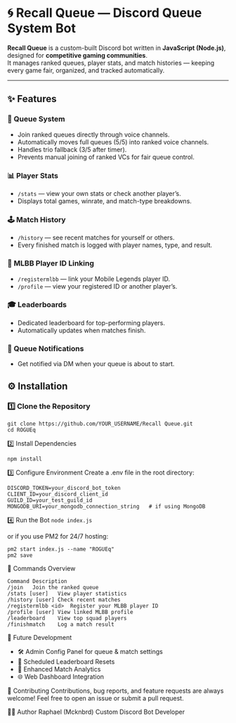 # 🌀 Recall Queue — Discord Queue System Bot

**Recall Queue** is a custom-built Discord bot written in **JavaScript (Node.js)**, designed for **competitive gaming communities**.  
It manages ranked queues, player stats, and match histories — keeping every game fair, organized, and tracked automatically.

---

## ✨ Features

### 🧩 Queue System
- Join ranked queues directly through voice channels.
- Automatically moves full queues (5/5) into ranked voice channels.
- Handles trio fallback (3/5 after timer).
- Prevents manual joining of ranked VCs for fair queue control.

### 📊 Player Stats
- `/stats` — view your own stats or check another player’s.
- Displays total games, winrate, and match-type breakdowns.

### 🕹️ Match History
- `/history` — see recent matches for yourself or others.
- Every finished match is logged with player names, type, and result.

### 🪪 MLBB Player ID Linking
- `/registermlbb` — link your Mobile Legends player ID.
- `/profile` — view your registered ID or another player’s.

### 🎓 Leaderboards
- Dedicated leaderboard for top-performing players.
- Automatically updates when matches finish.

### 📨 Queue Notifications
- Get notified via DM when your queue is about to start.

## ⚙️ Installation

### 1️⃣ Clone the Repository
```
git clone https://github.com/YOUR_USERNAME/Recall Queue.git
cd ROGUEq
```

2️⃣ Install Dependencies
```
npm install
```

3️⃣ Configure Environment
Create a .env file in the root directory:
```
DISCORD_TOKEN=your_discord_bot_token
CLIENT_ID=your_discord_client_id
GUILD_ID=your_test_guild_id
MONGODB_URI=your_mongodb_connection_string   # if using MongoDB
```

4️⃣ Run the Bot
```node index.js```

or if you use PM2 for 24/7 hosting:

```
pm2 start index.js --name "ROGUEq"
pm2 save
```

🔧 Commands Overview
```
Command	Description
/join	Join the ranked queue
/stats [user]	View player statistics
/history [user]	Check recent matches
/registermlbb <id>	Register your MLBB player ID
/profile [user]	View linked MLBB profile
/leaderboard	View top squad players
/finishmatch	Log a match result
```

🧠 Future Development
- 🛠️ Admin Config Panel for queue & match settings
- 📅 Scheduled Leaderboard Resets
- 🧾 Enhanced Match Analytics
- 🌐 Web Dashboard Integration


🤝 Contributing
Contributions, bug reports, and feature requests are always welcome!
Feel free to open an issue or submit a pull request.

🧑‍💻 Author
Raphael (Mcknbrd)
Custom Discord Bot Developer
